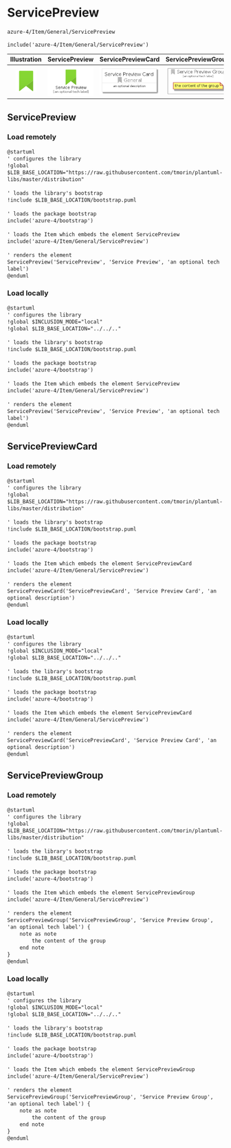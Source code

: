# ServicePreview


```text
azure-4/Item/General/ServicePreview
```

```text
include('azure-4/Item/General/ServicePreview')
```



| Illustration | ServicePreview | ServicePreviewCard | ServicePreviewGroup |
| :---: | :---: | :---: | :---: |
| ![illustration for Illustration](../../../azure-4/Item/General/ServicePreview.png) | ![illustration for ServicePreview](../../../azure-4/Item/General/ServicePreview.Local.png) | ![illustration for ServicePreviewCard](../../../azure-4/Item/General/ServicePreviewCard.Local.png) | ![illustration for ServicePreviewGroup](../../../azure-4/Item/General/ServicePreviewGroup.Local.png) |




## ServicePreview

### Load remotely
```plantuml
@startuml
' configures the library
!global $LIB_BASE_LOCATION="https://raw.githubusercontent.com/tmorin/plantuml-libs/master/distribution"

' loads the library's bootstrap
!include $LIB_BASE_LOCATION/bootstrap.puml

' loads the package bootstrap
include('azure-4/bootstrap')

' loads the Item which embeds the element ServicePreview
include('azure-4/Item/General/ServicePreview')

' renders the element
ServicePreview('ServicePreview', 'Service Preview', 'an optional tech label')
@enduml
```

### Load locally
```plantuml
@startuml
' configures the library
!global $INCLUSION_MODE="local"
!global $LIB_BASE_LOCATION="../../.."

' loads the library's bootstrap
!include $LIB_BASE_LOCATION/bootstrap.puml

' loads the package bootstrap
include('azure-4/bootstrap')

' loads the Item which embeds the element ServicePreview
include('azure-4/Item/General/ServicePreview')

' renders the element
ServicePreview('ServicePreview', 'Service Preview', 'an optional tech label')
@enduml
```

## ServicePreviewCard

### Load remotely
```plantuml
@startuml
' configures the library
!global $LIB_BASE_LOCATION="https://raw.githubusercontent.com/tmorin/plantuml-libs/master/distribution"

' loads the library's bootstrap
!include $LIB_BASE_LOCATION/bootstrap.puml

' loads the package bootstrap
include('azure-4/bootstrap')

' loads the Item which embeds the element ServicePreviewCard
include('azure-4/Item/General/ServicePreview')

' renders the element
ServicePreviewCard('ServicePreviewCard', 'Service Preview Card', 'an optional description')
@enduml
```

### Load locally
```plantuml
@startuml
' configures the library
!global $INCLUSION_MODE="local"
!global $LIB_BASE_LOCATION="../../.."

' loads the library's bootstrap
!include $LIB_BASE_LOCATION/bootstrap.puml

' loads the package bootstrap
include('azure-4/bootstrap')

' loads the Item which embeds the element ServicePreviewCard
include('azure-4/Item/General/ServicePreview')

' renders the element
ServicePreviewCard('ServicePreviewCard', 'Service Preview Card', 'an optional description')
@enduml
```

## ServicePreviewGroup

### Load remotely
```plantuml
@startuml
' configures the library
!global $LIB_BASE_LOCATION="https://raw.githubusercontent.com/tmorin/plantuml-libs/master/distribution"

' loads the library's bootstrap
!include $LIB_BASE_LOCATION/bootstrap.puml

' loads the package bootstrap
include('azure-4/bootstrap')

' loads the Item which embeds the element ServicePreviewGroup
include('azure-4/Item/General/ServicePreview')

' renders the element
ServicePreviewGroup('ServicePreviewGroup', 'Service Preview Group', 'an optional tech label') {
    note as note
        the content of the group
    end note
}
@enduml
```

### Load locally
```plantuml
@startuml
' configures the library
!global $INCLUSION_MODE="local"
!global $LIB_BASE_LOCATION="../../.."

' loads the library's bootstrap
!include $LIB_BASE_LOCATION/bootstrap.puml

' loads the package bootstrap
include('azure-4/bootstrap')

' loads the Item which embeds the element ServicePreviewGroup
include('azure-4/Item/General/ServicePreview')

' renders the element
ServicePreviewGroup('ServicePreviewGroup', 'Service Preview Group', 'an optional tech label') {
    note as note
        the content of the group
    end note
}
@enduml
```

